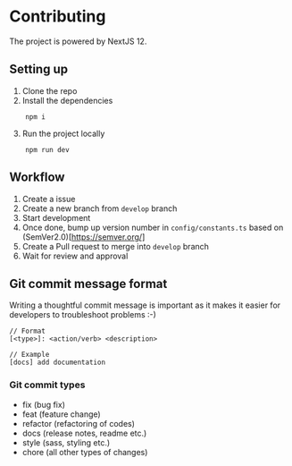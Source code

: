 # Contributing

The project is powered by NextJS 12.

## Setting up

1. Clone the repo
2. Install the dependencies

```
    npm i
```

3. Run the project locally

```
    npm run dev
```

## Workflow

1. Create a issue
2. Create a new branch from `develop` branch
3. Start development
4. Once done, bump up version number in `config/constants.ts` based on (SemVer2.0)[https://semver.org/]
5. Create a Pull request to merge into `develop` branch
6. Wait for review and approval

## Git commit message format

Writing a thoughtful commit message is important as it makes it easier for developers to troubleshoot problems :-)

```
// Format
[<type>]: <action/verb> <description>

// Example
[docs] add documentation
```

### Git commit types

-   fix (bug fix)
-   feat (feature change)
-   refactor (refactoring of codes)
-   docs (release notes, readme etc.)
-   style (sass, styling etc.)
-   chore (all other types of changes)

